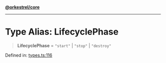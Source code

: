 [**@orkestrel/core**](../index.md)

***

# Type Alias: LifecyclePhase

> **LifecyclePhase** = `"start"` \| `"stop"` \| `"destroy"`

Defined in: [types.ts:116](https://github.com/orkestrel/core/blob/98df1af1b029ad0f39e413b90869151f4152e5dd/src/types.ts#L116)
